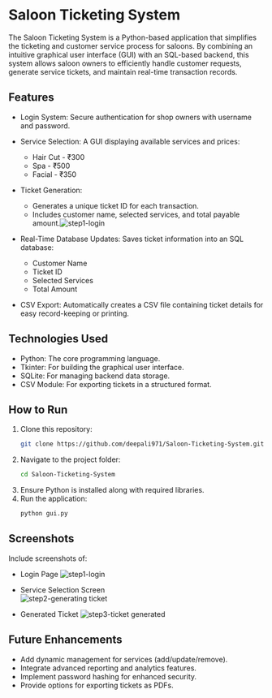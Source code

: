# Saloon Ticketing System
The Saloon Ticketing System is a Python-based application that simplifies the ticketing and customer service process for saloons. By combining an intuitive graphical user interface (GUI) with an SQL-based backend, this system allows saloon owners to efficiently handle customer requests, generate service tickets, and maintain real-time transaction records.

## Features
- Login System: Secure authentication for shop owners with username and password.
- Service Selection: A GUI displaying available services and prices:
  - Hair Cut - ₹300
  - Spa - ₹500
  - Facial - ₹350
- Ticket Generation:
  - Generates a unique ticket ID for each transaction.
  - Includes customer name, selected services, and total payable amount.![step1-login](https://github.com/user-attachments/assets/d5cb0a4c-19c1-473b-b491-529c262b8e60)

- Real-Time Database Updates: Saves ticket information into an SQL database:
  - Customer Name
  - Ticket ID
  - Selected Services
  - Total Amount
- CSV Export: Automatically creates a CSV file containing ticket details for easy record-keeping or printing.

## Technologies Used
- Python: The core programming language.
- Tkinter: For building the graphical user interface.
- SQLite: For managing backend data storage.
- CSV Module: For exporting tickets in a structured format.

## How to Run
1. Clone this repository:
   ```bash
   git clone https://github.com/deepali971/Saloon-Ticketing-System.git
   ```
2. Navigate to the project folder:
   ```bash
   cd Saloon-Ticketing-System
   ```
3. Ensure Python is installed along with required libraries.
4. Run the application:
   ```bash
   python gui.py
   ```

## Screenshots
Include screenshots of:
- Login Page
 ![step1-login](https://github.com/user-attachments/assets/d5cb0a4c-19c1-473b-b491-529c262b8e60)

- Service Selection Screen  
 ![step2-generating ticket](https://github.com/user-attachments/assets/6914b845-70a2-432a-ad74-69ee5bcc6c8f)

- Generated Ticket
 ![step3-ticket generated](https://github.com/user-attachments/assets/9d52e460-9b9f-47db-b690-e878bd35dc38)

## Future Enhancements
- Add dynamic management for services (add/update/remove).
- Integrate advanced reporting and analytics features.
- Implement password hashing for enhanced security.
- Provide options for exporting tickets as PDFs.




